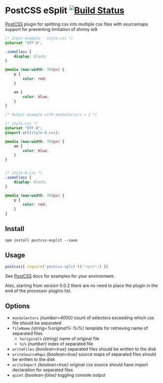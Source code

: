 # PostCSS eSplit [![Build Status][ci-img]][ci]

[PostCSS] plugin for splitting css into multiple css files with sourcemaps support for preventing limitation of shinny ie9.

[PostCSS]: https://github.com/postcss/postcss
[ci-img]:  https://travis-ci.org/VitaliyR/postcss-esplit.svg?branch=master
[ci]:      https://travis-ci.org/VitaliyR/postcss-esplit

```css
/* Input example - style.css */
@charset "UTF-8";

.someClass {
    display: block;
}

@media (max-width: 768px) {
    p {
        color: red;
    }

    em {
        color: blue;
    }
}
```

```css
/* Output example with maxSelectors = 2 */

/* style.css */
@charset "UTF-8";
@import url(style-0.css);

@media (max-width: 768px) {
    em {
        color: blue;
    }
}


/* style-0.css */
.someClass {
    display: block;
}

@media (max-width: 768px) {
    p {
        color: red;
    }
}

```

## Install
```
npm install postcss-esplit --save
```

## Usage

```js
postcss([ require('postcss-split')(/*opts*/) ])
```

See [PostCSS] docs for examples for your environment.

Also, starting from version 0.0.2 there are no need to place the plugin in the end of the
processor plugins list.


## Options
* `maxSelectors`    *{number=4000}* count of selectors exceeding which css file should be separated
* `fileName` *{string=%original%-%i%}* template for retrieving name of separated files
    * `%original%` *{string}* name of original file
    * `%i%` *{number}* index of separated file
* `writeFiles` *{boolean=true}* separated files should be written to the disk
* `writeSourceMaps` *{boolean=true}* source maps of separated files should be written to the disk
* `writeImport` *{boolean=true}* original css source should have import declaration for separated files
* `quiet` *{boolean-false}* toggling console output
